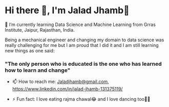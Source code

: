 # Hi there 👋, I'm Jalad Jhamb👦

<!--
**JaladJhamb/Jaladjhamb** is a ✨ _special_ ✨ repository because its `README.md` (this file) appears on your GitHub profile.

Here are some ideas to get you started:-->


🌱 I’m currently learning Data Science and Machine Learning from Grras Institute, Jaipur, Rajasthan, India.

   Being a mechanical engineer and changing my domain to data science was really challenging for me but I am proud that I did it and I am still learning new things as one said:        
   ### "The only person who is educated is the one who has learned how to learn and change"

- 📫 How to reach me: Jaladjhamb@gmail.com, https://www.linkedin.com/in/jalad-jhamb-131375119/

- ⚡ Fun fact: I love eating rajma chawal😂 and I love dancing too🤪🕺

